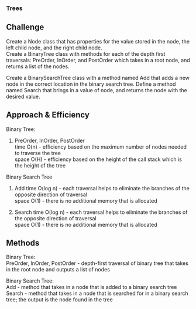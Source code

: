 ### Trees

## Challenge

Create a Node class that has properties for the value stored in the node, the left child node, and the right child node.  
Create a BinaryTree class with methods for each of the depth first traversals: PreOrder, InOrder, and PostOrder which takes in a root node, and returns a list of the nodes.  

Create a BinarySearchTree class with a method named Add that adds a new node in the correct location in the binary search tree. Define a method named Search that brings in a value of node, and returns the node with the desired value.  

## Approach & Efficiency

Binary Tree:

1.	PreOrder, InOrder, PostOrder  
	time O(n) -  efficiency based on the maximum number of nodes needed to traverse the tree  
	space O(H) -  efficiency based on the height of the call stack which is the height of the tree  

Binary Search Tree  

1.	Add 
	time O(log n) - each traversal helps to eliminate the branches of the opposite direction of traversal   
	space O(1) - there is no additional memory that is allocated  

2.	Search
	time O(log n) -  each traversal helps to eliminate the branches of the opposite direction of traversal  
	space O(1) - there is no additional memory that is allocated  

## Methods

Binary Tree:  
PreOrder, InOrder, PostOrder - depth-first traversal of binary tree that takes in the root node and outputs a list of nodes  

Binary Search Tree:  
Add - method that takes in a node that is added to a binary search tree  
Search - method that takes in a node that is searched for in a binary search tree; the output is the node found in the tree  
 
